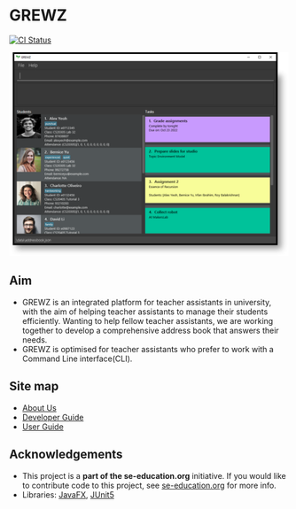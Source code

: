 # GREWZ
[![CI Status](https://github.com/se-edu/addressbook-level3/workflows/Java%20CI/badge.svg)](https://github.com/AY2223S1-CS2103T-W12-4/tp/actions)

![Ui](docs/images/Ui.png)

## Aim
- GREWZ is an integrated platform for teacher assistants in university, with the aim of helping teacher assistants to manage their students efficiently. 
Wanting to help fellow teacher assistants, we are working together to develop a comprehensive address book that answers their needs.
- GREWZ is optimised for teacher assistants who prefer to work with a Command Line interface(CLI). 

## Site map
- [About Us](docs/AboutUs.md)
- [Developer Guide](docs/DeveloperGuide.md)
- [User Guide](UserGuide.md)

## Acknowledgements

- This project is a **part of the se-education.org** initiative. If you would like to contribute code to this project, see [se-education.org](https://se-education.org#https://se-education.org/#contributing) for more info.
- Libraries: [JavaFX](https://openjfx.io/), [JUnit5](https://junit.org/junit5/)
